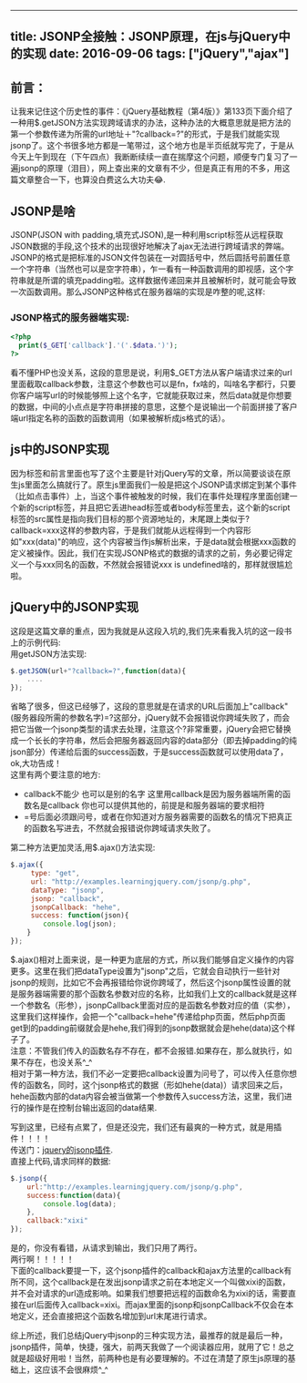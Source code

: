 
---
title: JSONP全接触：JSONP原理，在js与jQuery中的实现
date: 2016-09-06
tags: ["jQuery","ajax"]
---
## 前言：
让我来记住这个历史性的事件：《jQuery基础教程（第4版）》第133页下面介绍了一种用$.getJSON方法实现跨域请求的办法，这种办法的大概意思就是把方法的第一个参数传递为所需的url地址＋"?callback=?"的形式，于是我们就能实现jsonp了。这个书很多地方都是一笔带过，这个地方也是半页纸就写完了，于是从今天上午到现在（下午四点）我断断续续一直在揣摩这个问题，顺便专门复习了一遍jsonp的原理（泪目），网上查出来的文章有不少，但是真正有用的不多，用这篇文章整合一下，也算没白费这么大功夫😂.

## JSONP是啥
JSONP(JSON with padding,填充式JSON),是一种利用script标签从远程获取JSON数据的手段,这个技术的出现很好地解决了ajax无法进行跨域请求的弊端。JSONP的格式是把标准的JSON文件包装在一对圆括号中，然后圆括号前置任意一个字符串（当然也可以是空字符串），乍一看有一种函数调用的即视感，这个字符串就是所谓的填充padding啦。这样数据传递回来并且被解析时，就可能会导致一次函数调用。那么JSONP这种格式在服务器端的实现是咋整的呢,这样: 
### JSONP格式的服务器端实现:   
```php
<?php
  print($_GET['callback'].'('.$data.')');
?>
```
看不懂PHP也没关系，这段的意思是说，利用$\_GET方法从客户端请求过来的url里面截取callback参数，注意这个参数也可以是fn，fx啥的，叫啥名字都行，只要你客户端写url的时候能够照上这个名字，它就能获取过来，然后data就是你想要的数据，中间的小点点是字符串拼接的意思，这整个是说输出一个前面拼接了客户端url指定名称的函数的函数调用（如果被解析成js格式的话）。

## js中的JSONP实现
因为标签和前言里面也写了这个主要是针对jQuery写的文章，所以简要谈谈在原生js里面怎么搞就行了。原生js里面我们一般是把这个JSONP请求绑定到某个事件（比如点击事件）上，当这个事件被触发的时候，我们在事件处理程序里面创建一个新的script标签，并且把它丢进head标签或者body标签里去，这个新的script标签的src属性是指向我们目标的那个资源地址的，末尾跟上类似于?callback=xxx这样的参数内容，于是我们就能从远程得到一个内容形如"xxx(data)"的响应，这个内容被当作js解析出来，于是data就会根据xxx函数的定义被操作。因此，我们在实现JSONP格式的数据的请求的之前，务必要记得定义一个与xxx同名的函数，不然就会报错说xxx is undefined啥的，那样就很尴尬啦。

## jQuery中的JSONP实现
这段是这篇文章的重点，因为我就是从这段入坑的,我们先来看我入坑的这一段书上的示例代码:  
用getJSON方法实现:  
```js
$.getJSON(url+"?callback=?",function(data){
    ....
});
```
省略了很多，但这已经够了，这段的意思就是在请求的URL后面加上"callback"(服务器段所需的参数名字)=?这部分，jQuery就不会报错说你跨域失败了，而会把它当做一个jsonp类型的请求去处理，注意这个?非常重要，jQuery会把它替换成一个长长的字符串，然后会把服务器返回内容的data部分（即去掉padding的纯json部分）传递给后面的success函数，于是success函数就可以使用data了，ok,大功告成！    
这里有两个要注意的地方:    
- callback不能少 也可以是别的名字 这里用callback是因为服务器端所需的函数名是callback 你也可以提供其他的，前提是和服务器端的要求相符
- =号后面必须跟问号，或者在你知道对方服务器需要的函数名的情况下把真正的函数名写进去，不然就会报错说你跨域请求失败了。    

第二种方法更加灵活,用$.ajax()方法实现:    
```js
$.ajax({
     type: "get",
     url: "http://examples.learningjquery.com/jsonp/g.php",
     dataType: "jsonp",
     jsonp: "callback",
     jsonpCallback: "hehe",
     success: function(json){
        console.log(json);
    }
});
```
$.ajax()相对上面来说，是一种更为底层的方式，所以我们能够自定义操作的内容更多。这里在我们把dataType设置为"jsonp"之后，它就会自动执行一些针对jsonp的规则，比如它不会再报错给你说你跨域了，然后这个jsonp属性设置的就是服务器端需要的那个函数名参数对应的名称，比如我们上文的callback就是这样一个参数名（形参），jsonpCallback里面对应的是函数名参数对应的值（实参），这里我们这样操作，会把一个"callback=hehe"传递给php页面，然后php页面get到的padding前缀就会是hehe,我们得到的jsonp数据就会是hehe(data)这个样子了。   
注意：不管我们传入的函数名存不存在，都不会报错.如果存在，那么就执行，如果不存在，也没关系^_^      
相对于第一种方法，我们不必一定要把callback设置为问号了，可以传入任意你想传的函数名，同时，这个jsonp格式的数据（形如hehe(data)）请求回来之后，hehe函数内部的data内容会被当做第一个参数传入success方法，这里，我们进行的操作是在控制台输出返回的data结果.        
    
写到这里，已经有点累了，但是还没完，我们还有最爽的一种方式，就是用插件！！！！    
传送门：[jquery的jsonp插件](https://github.com/jaubourg/jquery-jsonp).    
直接上代码,请求同样的数据:    
```js
$.jsonp({
    url:"http://examples.learningjquery.com/jsonp/g.php",
    success:function(data){
        console.log(data);
    },
    callback:"xixi"
});
```
是的，你没有看错，从请求到输出，我们只用了两行。       
两行啊！！！！！    
下面的callback要提一下，这个jsonp插件的callback和ajax方法里的callback有所不同，这个callback是在发出jsonp请求之前在本地定义一个叫做xixi的函数，并不会对请求的url造成影响。如果我们想要把远程的函数命名为xixi的话，需要直接在url后面传入callback=xixi。而ajax里面的jsonp和jsonpCallback不仅会在本地定义，还会直接把这个函数名增加到url末尾进行请求。
    
综上所述，我们总结jQuery中jsonp的三种实现方法，最推荐的就是最后一种，jsonp插件，简单，快捷，强大，前两天我做了一个阅读器应用，就用了它！总之就是超级好用啦！当然，前两种也是有必要理解的。不过在清楚了原生js原理的基础上，这应该不会很麻烦^_^





